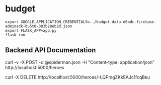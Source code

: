 # budget

```
export GOOGLE_APPLICATION_CREDENTIALS=../budget-data-d6bdc-firebase-adminsdk-bu5t8-383b28eb2d.json
export FLASK_APP=app.py
flask run
```

## Backend API Documentation

curl -v -X POST -d @spiderman.json -H "Content-type: application/json" http://localhost:5000/heroes

curl -X DELETE http://localhost:5000/heroes/-LQPmgZKkEAJc1fcqBeu